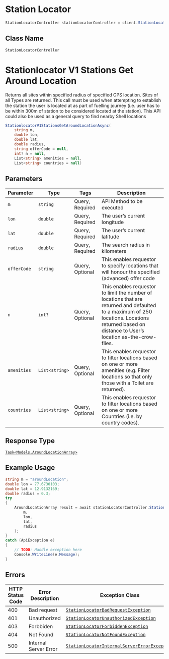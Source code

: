 # Station Locator

```csharp
StationLocatorController stationLocatorController = client.StationLocatorController;
```

## Class Name

`StationLocatorController`


# Stationlocator V1 Stations Get Around Location

Returns all sites within specified radius of specified GPS location. Sites of all Types are returned. This call must be used when attempting to establish the station the user is located at as part of fuelling journey (i.e. user has to be within 300m of station to be considered located at the station). This API could also be used as a general query to find nearby Shell locations

```csharp
StationlocatorV1StationsGetAroundLocationAsync(
    string m,
    double lon,
    double lat,
    double radius,
    string offerCode = null,
    int? n = null,
    List<string> amenities = null,
    List<string> countries = null)
```

## Parameters

| Parameter | Type | Tags | Description |
|  --- | --- | --- | --- |
| `m` | `string` | Query, Required | API Method to be executed |
| `lon` | `double` | Query, Required | The user’s current longitude |
| `lat` | `double` | Query, Required | The user’s current latitude |
| `radius` | `double` | Query, Required | The search radius in kilometers |
| `offerCode` | `string` | Query, Optional | This enables requestor to specify locations that will honour the specified (advanced) offer code |
| `n` | `int?` | Query, Optional | This enables requestor to limit the number of locations that are returned and defaulted to a maximum of 250 locations. Locations returned based on distance to User’s location as-the-crow-flies. |
| `amenities` | `List<string>` | Query, Optional | This enables requestor to filter locations based on one or more amenities (e.g. Filter locations so that only those with a Toilet are returned). |
| `countries` | `List<string>` | Query, Optional | This enables requestor to filter locations based on one or more Countries (i.e. by country codes). |

## Response Type

[`Task<Models.AroundLocationArray>`](../../doc/models/around-location-array.md)

## Example Usage

```csharp
string m = "aroundLocation";
double lon = 77.6730103;
double lat = 12.9132169;
double radius = 0.3;
try
{
    AroundLocationArray result = await stationLocatorController.StationlocatorV1StationsGetAroundLocationAsync(
        m,
        lon,
        lat,
        radius
    );
}
catch (ApiException e)
{
    // TODO: Handle exception here
    Console.WriteLine(e.Message);
}
```

## Errors

| HTTP Status Code | Error Description | Exception Class |
|  --- | --- | --- |
| 400 | Bad request | [`StationLocatorBadRequestException`](../../doc/models/station-locator-bad-request-exception.md) |
| 401 | Unauthorized | [`StationLocatorUnauthorizedException`](../../doc/models/station-locator-unauthorized-exception.md) |
| 403 | Forbbiden | [`StationLocatorForbiddenException`](../../doc/models/station-locator-forbidden-exception.md) |
| 404 | Not Found | [`StationLocatorNotFoundException`](../../doc/models/station-locator-not-found-exception.md) |
| 500 | Internal Server Error | [`StationLocatorInternalServerErrorException`](../../doc/models/station-locator-internal-server-error-exception.md) |

